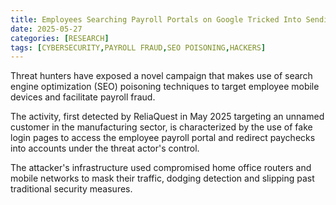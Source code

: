 ```yaml
---
title: Employees Searching Payroll Portals on Google Tricked Into Sending Paychecks to Hackers
date: 2025-05-27
categories: [RESEARCH]
tags: [CYBERSECURITY,PAYROLL FRAUD,SEO POISONING,HACKERS]
---
```


Threat hunters have exposed a novel campaign that makes use of search engine optimization (SEO) poisoning techniques to target employee mobile devices and facilitate payroll fraud.

The activity, first detected by ReliaQuest in May 2025 targeting an unnamed customer in the manufacturing sector, is characterized by the use of fake login pages to access the employee payroll portal and redirect paychecks into accounts under the threat actor's control.

The attacker's infrastructure used compromised home office routers and mobile networks to mask their traffic, dodging detection and slipping past traditional security measures.